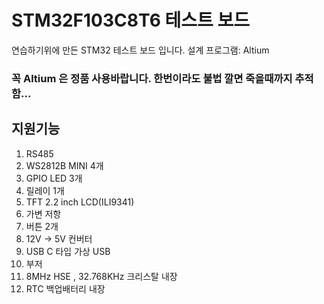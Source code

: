# STM32F103C8T6 테스트 보드
연습하기위에 만든 STM32 테스트 보드 입니다.
설계 프로그램: Altium

### 꼭 Altium 은 정품 사용바랍니다. 한번이라도 불법 깔면 죽을때까지 추적함...

## 지원기능
1. RS485 
2. WS2812B MINI 4개 
3. GPIO LED 3개 
4. 릴레이 1개 
5. TFT 2.2 inch LCD(ILI9341) 
6. 가변 저항
7. 버튼 2개
8. 12V -> 5V 컨버터 
9. USB C 타입 가상 USB
10. 부저
11. 8MHz HSE , 32.768KHz 크리스탈 내장
12. RTC 백업배터리 내장

